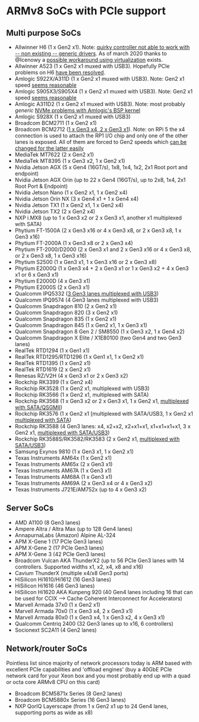 # ARMv8 SoCs with PCIe support

## Multi purpose SoCs

* Allwinner H6 (1 x Gen2 x1). Note: [quirky controller not able to work with -- non existing -- generic drivers](https://linux-sunxi.org/Mainlining_Effort#cite_note-h6-pcie-4). As of march 2020 thanks to @Icenowy a [possible workaround using virtualization](https://forum.armbian.com/topic/13529-a-try-on-utilizing-h6-pcie-with-virtualization/) exists.
* Allwinner A523 (1 x Gen2 x1 muxed with USB3). Hopefully PCIe problems on H6 [have been resolved](https://oftc.irclog.whitequark.org/linux-sunxi/2023-10-25#32597190;).
* Amlogic S922X/A311D (1 x Gen2 x1 muxed with USB3). Note: Gen2 x1 speed [seems reasonable](https://www.cnx-software.com/2019/05/14/khadas-vim3-amlogic-s922x-board-m-2-nvme-ssd-wifi-5-bluetooth-5/#comment-562858)
* Amlogic S905X3/S905X4 (1 x Gen2 x1 muxed with USB3). Note: Gen2 x1 speed [seems reasonable](https://forum.odroid.com/viewtopic.php?f=29&t=40609)
* Amlogic A311D2 (1 x Gen2 x1 muxed with USB3). Note: most probably *generic* [NVMe problems with Amlogic's BSP kernel](https://forum.khadas.com/t/khadas-wip-vim4-nvme-io-errors/16572/36?u=tkaiser)
* Amlogic S928X (1 x Gen2 x1 muxed with USB3)
* Broadcom BCM2711 (1 x Gen2 x1)
* Broadcom BCM2712 ([1 x Gen3 x4, 2 x Gen3 x1](https://github.com/raspberrypi/linux/blob/2d3d2030c0564790a76cf94fa0ca1913873381af/arch/arm/boot/dts/bcm2712.dtsi#L935-L1092)). Note: on RPi 5 the x4 connection is used to attach the RP1 I/O chip and only one of the other lanes is exposed. All of them are forced to Gen2 speeds which [can be changed for the latter easily](https://www.jeffgeerling.com/blog/2023/testing-pcie-on-raspberry-pi-5)
* MediaTek MT7622 (2 x Gen2 x1)
* MediaTek MT8395 (1 x Gen3 x2, 1 x Gen2 x1)
* Nvidia Jetson AGX (5 x Gen4 (16GT/s), 1x8, 1x4, 1x2, 2x1 Root port and endpoint)
* Nvidia Jetson AGX Orin (up to 22 x Gen4 (16GT/s), up to 2x8, 1x4, 2x1 Root Port & Endpoint)
* Nvidia Jetson Nano (1 x Gen2 x1, 1 x Gen2 x4)
* Nvidia Jetson Orin NX (3 x Gen4 x1 + 1 x Gen4 x4)
* Nvidia Jetson TX1 (1 x Gen2 x1, 1 x Gen2 x4)
* Nvidia Jetson TX2 (2 x Gen2 x4)
* NXP i.MX8 (up to 1 x Gen3 x2 or 2 x Gen3 x1, another x1 multiplexed with SATA)
* Phytium FT-1500A (2 x Gen3 x16 or 4 x Gen3 x8, or 2 x Gen3 x8, 1 x Gen3 x16)
* Phytium FT-2000A (1 x Gen3 x8 or 2 x Gen3 x4)
* Phytium FT-2000/D2000 (2 x Gen3 x1 and 2 x Gen3 x16 or 4 x Gen3 x8, or 2 x Gen3 x8, 1 x Gen3 x16)
* Phytium S2500 (1 x Gen3 x1, 1 x Gen3 x16 or 2 x Gen3 x8)
* Phytium E2000Q (1 x Gen3 x4 + 2 x Gen3 x1 or 1 x Gen3 x2 + 4 x Gen3 x1 or 6 x Gen3 x1)
* Phytium E2000D (4 x Gen3 x1)
* Phytium E2000S (2 x Gen3 x1)
* Qualcomm IPQ5332 ([3 Gen3 lanes multiplexed with USB3](https://www.cnx-software.com/2023/07/11/bitswrt-nhx53x2-wifi-7-system-on-module-features-qualcomm-ipq5332-soc/))
* Qualcomm IPQ9574 (4 Gen3 lanes multiplexed with USB3)
* Qualcomm Snapdragon 810 (2 x Gen2 x1)
* Qualcomm Snapdragon 820 (3 x Gen2 x1)
* Qualcomm Snapdragon 835 (1 x Gen2 x1)
* Qualcomm Snapdragon 845 (1 x Gen2 x1, 1 x Gen3 x1)
* Qualcomm Snapdragon 8 Gen 2 / SM8550 (1 x Gen3 x2, 1 x Gen4 x2)
* Qualcomm Snapdragon X Elite / X1E80100 (two Gen4 and two Gen3 lanes)
* RealTek RTD1294 (1 x Gen1 x1)
* RealTek RTD1295/RTD1296 (1 x Gen1 x1, 1 x Gen2 x1)
* RealTek RTD1395 (1 x Gen2 x1)
* RealTek RTD1619 (2 x Gen2 x1)
* Renesas RZ/V2H (4 x Gen3 x1 or 2 x Gen3 x2)
* Rockchip RK3399 (1 x Gen2 x4)
* Rockchip RK3528 (1 x Gen2 x1, multiplexed with USB3)
* Rockchip RK3566 (1 x Gen2 x1, multiplexed with SATA)
* Rockchip RK3568 (1 x Gen3 x2 or 2 x Gen3 x1, 1 x Gen2 x1, [multiplexed with SATA/QSGMII](https://www.cnx-software.com/2020/12/16/rockchip-rk3566-and-rk3568-datasheets-and-features-comparison/))
* Rockchip RK3576 (1 x Gen2 x1 [multiplexed with SATA/USB3, 1 x Gen2 x1 [multiplexed with SATA](https://archive.ph/urqYD))
* Rockchip RK3588 (4 Gen3 lanes: x4, x2+x2, x2+x1+x1, x1+x1+x1+x1, 3 x Gen2 x1, [multiplexed with SATA/USB3](https://www.cnx-software.com/2021/12/16/rockchip-rk3588-datasheet-sbc-coming-soon/))
* Rockchip RK3588S/RK3582/RK3583 (2 x Gen2 x1, [multiplexed with SATA/USB3](https://www.cnx-software.com/2022/01/12/rockchip-rk3588s-cost-optimized-cortex-a76-a55-processor/))
* Samsung Exynos 9810 (1 x Gen3 x1, 1 x Gen2 x1)
* Texas Instruments AM64x (1 x Gen2 x1)
* Texas Instruments AM65x (2 x Gen3 x1)
* Texas Instruments AM67A (1 x Gen3 x1)
* Texas Instruments AM68A (1 x Gen3 x1)
* Texas Instruments AM69A (2 x Gen3 x4 or 4 x Gen3 x2)
* Texas Instruments J721E/AM752x (up to 4 x Gen3 x2)

## Server SoCs

* AMD A1100 (8 Gen3 lanes)
* Ampere Altra / Altra Max (up to 128 Gen4 lanes)
* AnnapurnaLabs (Amazon) Alpine AL-324
* APM X-Gene 1 (17 PCIe Gen3 lanes)
* APM X-Gene 2 (17 PCIe Gen3 lanes)
* APM X-Gene 3 (42 PCIe Gen3 lanes)
* Broadcom Vulcan AKA ThunderX2 (up to 56 PCIe Gen3 lanes with 14 controllers. Supported widths x1, x2, x4, x8 and x16)
* Cavium ThunderX (multiple x4/x8 Gen3 ports)
* HiSilicon Hi1610/Hi1612 (16 Gen3 lanes)
* HiSilicon Hi1616 (46 Gen3 lanes)
* HiSilicon Hi1620 AKA Kunpeng 920 (40 Gen4 lanes including 16 that can be used for CCIX --> Cache Coherent Interconnect for Accelerators)
* Marvell Armada 37x0 (1 x Gen2 x1)
* Marvell Armada 70x0 (1 x Gen3 x4, 2 x Gen3 x1)
* Marvell Armada 80x0 (1 x Gen3 x4, 1 x Gen3 x2, 4 x Gen3 x1)
* Qualcomm Centriq 2400 (32 Gen3 lanes up to x16, 6 controllers)
* Socionext SC2A11 (4 Gen2 lanes)

## Network/router SoCs

Pointless list since majority of network processors today is ARM based with excellent PCIe capabilities and 'offload engines' (buy a 40GbE PCIe network card for your Xeon box and you most probably end up with a quad or octa core ARMv8 CPU on this card)

* Broadcom BCM5871x Series (8 Gen2 lanes)
* Broadcom BCM5880x Series (16 Gen3 lanes)
* NXP QorIQ Layerscape (from 1 x Gen2 x1 up to 24 Gen4 lanes, supporting ports as wide as x8)
